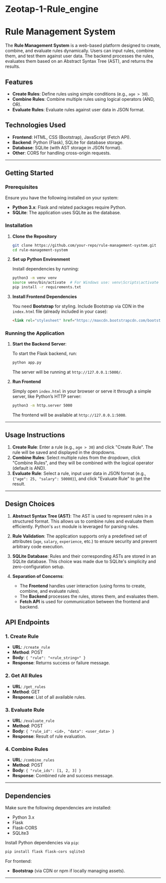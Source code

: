 # Zeotap-1-Rule_engine


# Rule Management System

The **Rule Management System** is a web-based platform designed to create, combine, and evaluate rules dynamically. Users can input rules, combine them, and test them against user data. The backend processes the rules, evaluates them based on an Abstract Syntax Tree (AST), and returns the results.

## Features

- **Create Rules**: Define rules using simple conditions (e.g., `age > 30`).
- **Combine Rules**: Combine multiple rules using logical operators (AND, OR).
- **Evaluate Rules**: Evaluate rules against user data in JSON format.

## Technologies Used

- **Frontend**: HTML, CSS (Bootstrap), JavaScript (Fetch API).
- **Backend**: Python (Flask), SQLite for database storage.
- **Database**: SQLite (with AST storage in JSON format).
- **Other**: CORS for handling cross-origin requests.

---

## Getting Started

### Prerequisites

Ensure you have the following installed on your system:

- **Python 3.x**: Flask and related packages require Python.
- **SQLite**: The application uses SQLite as the database.


### Installation

1. **Clone the Repository**

   ```bash
   git clone https://github.com/your-repo/rule-management-system.git
   cd rule-management-system
   ```

2. **Set up Python Environment**

   Install dependencies by running:

   ```bash
   python3 -m venv venv
   source venv/bin/activate  # For Windows use: venv\Scripts\activate
   pip install -r requirements.txt
   ```

3. **Install Frontend Dependencies**

   You need **Bootstrap** for styling. Include Bootstrap via CDN in the `index.html` file (already included in your case):
   ```html
   <link rel="stylesheet" href="https://maxcdn.bootstrapcdn.com/bootstrap/4.5.2/css/bootstrap.min.css">
   ```



### Running the Application

1. **Start the Backend Server**:

   To start the Flask backend, run:

   ```bash
   python app.py
   ```

   The server will be running at `http://127.0.0.1:5000/`.

2. **Run Frontend**

   Simply open `index.html` in your browser or serve it through a simple server, like Python’s HTTP server:

   ```bash
   python3 -m http.server 5000
   ```

   The frontend will be available at `http://127.0.0.1:5000`.

---

## Usage Instructions

1. **Create Rule**: Enter a rule (e.g., `age > 30`) and click "Create Rule". The rule will be saved and displayed in the dropdowns.
2. **Combine Rules**: Select multiple rules from the dropdown, click "Combine Rules", and they will be combined with the logical operator (default is AND).
3. **Evaluate Rule**: Select a rule, input user data in JSON format (e.g., `{"age": 25, "salary": 50000}`), and click "Evaluate Rule" to get the result.

---

## Design Choices

1. **Abstract Syntax Tree (AST)**: 
   The AST is used to represent rules in a structured format. This allows us to combine rules and evaluate them efficiently. Python's `ast` module is leveraged for parsing rules.
   
2. **Rule Validation**:
   The application supports only a predefined set of attributes (`age`, `salary`, `experience`, etc.) to ensure security and prevent arbitrary code execution.

3. **SQLite Database**:
   Rules and their corresponding ASTs are stored in an SQLite database. This choice was made due to SQLite's simplicity and zero-configuration setup.

4. **Separation of Concerns**:
   - The **Frontend** handles user interaction (using forms to create, combine, and evaluate rules).
   - The **Backend** processes the rules, stores them, and evaluates them.
   - **Fetch API** is used for communication between the frontend and backend.


## API Endpoints

### 1. **Create Rule**
   - **URL**: `/create_rule`
   - **Method**: POST
   - **Body**: `{ "rule": "<rule_string>" }`
   - **Response**: Returns success or failure message.

### 2. **Get All Rules**
   - **URL**: `/get_rules`
   - **Method**: GET
   - **Response**: List of all available rules.

### 3. **Evaluate Rule**
   - **URL**: `/evaluate_rule`
   - **Method**: POST
   - **Body**: `{ "rule_id": <id>, "data": <user_data> }`
   - **Response**: Result of rule evaluation.

### 4. **Combine Rules**
   - **URL**: `/combine_rules`
   - **Method**: POST
   - **Body**: `{ "rule_ids": [1, 2, 3] }`
   - **Response**: Combined rule and success message.

---

## Dependencies

Make sure the following dependencies are installed:

- Python 3.x
- Flask
- Flask-CORS
- SQLite3

Install Python dependencies via `pip`:

```bash
pip install flask flask-cors sqlite3
```

For frontend:

- **Bootstrap** (via CDN or npm if locally managing assets).

---


